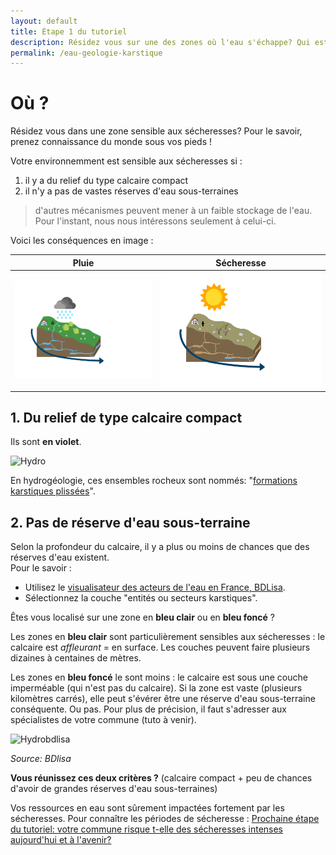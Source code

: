```yaml
---
layout: default
title: Étape 1 du tutoriel
description: Résidez vous sur une des zones où l'eau s'échappe? Qui est sensible aux sécheresses?
permalink: /eau-geologie-karstique
---
```


Où ? 
===

Résidez vous dans une zone sensible aux sécheresses? Pour le savoir, prenez connaissance du monde sous vos pieds !   

Votre environnemment est sensible aux sécheresses si : 
1. il y a du relief du type calcaire compact
2. il n'y a pas de vastes réserves d'eau sous-terraines 

>d'autres mécanismes peuvent mener à un faible stockage de l'eau. Pour l'instant, nous nous intéressons seulement à celui-ci. 

Voici les conséquences en image  :

Pluie | Sécheresse
--------- | --------
![fissures calcaire pluie](../images/explicationkarst1.png) | ![fissures calcaire secheresse](../images/explicationkarst2.png)


## 1. Du relief de type calcaire compact 

Ils sont **en violet**.

![Hydro](https://framapic.org/xew0XCOi6CGb/EytR2G0aYmA8)

En hydrogéologie, ces ensembles rocheux sont nommés: "[formations karstiques plissées](http://www.rhone-mediterranee.eaufrance.fr/milieux-aquatiques/eaux-souterraines/formations-geologiques/calcaires.php)".  


## 2. Pas de réserve d'eau sous-terraine

Selon la profondeur du calcaire, il y a plus ou moins de chances que des réserves d'eau existent.  
Pour le savoir :

* Utilisez le [visualisateur des acteurs de l'eau en France, BDLisa](http://bdlisa.eaufrance.fr). 
* Sélectionnez la couche "entités ou secteurs karstiques".  

Êtes vous localisé sur une zone en **bleu clair** ou en **bleu foncé** ?   

Les zones en **bleu clair** sont particulièrement sensibles aux sécheresses : le calcaire est *affleurant* = en surface. Les couches peuvent faire plusieurs dizaines à centaines de mètres.  

Les zones en **bleu foncé** le sont moins : le calcaire est sous une couche imperméable (qui n'est pas du calcaire). Si la zone est vaste (plusieurs kilomètres carrés), elle peut s'évérer être une réserve d'eau sous-terraine conséquente.  Ou pas. Pour plus de précision, il faut s'adresser aux spécialistes de votre commune (tuto à venir). 

![Hydrobdlisa](../pages/images/bdlisa.eau.png) 

*Source: BDlisa*

**Vous réunissez ces deux critères ?** (calcaire compact + peu de chances d'avoir de grandes réserves d'eau sous-terraines)

Vos ressources en eau sont sûrement impactées fortement par les sécheresses. Pour connaître les périodes de sécheresse : [Prochaine étape du tutoriel: votre commune risque t-elle des sécheresses intenses aujourd'hui et à l'avenir?](indice-sswi)








